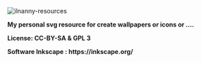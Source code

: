 <img src="https://github.com/ilnanny/svg-personal-resource/blob/master/my-resources.png" alt="ilnanny-resources">
<b><p>My personal svg resource for create wallpapers or icons or ....</p></b>
<b><p>License: CC-BY-SA & GPL 3</p></b>
<b><p>Software  Inkscape : https://inkscape.org/</p></b>

